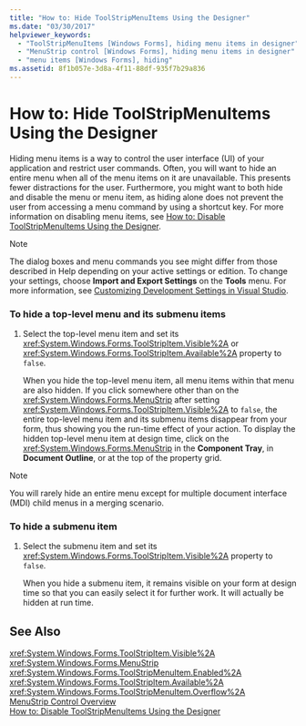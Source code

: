 ```yaml
---
title: "How to: Hide ToolStripMenuItems Using the Designer"
ms.date: "03/30/2017"
helpviewer_keywords: 
  - "ToolStripMenuItems [Windows Forms], hiding menu items in designer"
  - "MenuStrip control [Windows Forms], hiding menu items in designer"
  - "menu items [Windows Forms], hiding"
ms.assetid: 8f1b057e-3d8a-4f11-88df-935f7b29a836
---
```

# How to: Hide ToolStripMenuItems Using the Designer
Hiding menu items is a way to control the user interface (UI) of your application and restrict user commands. Often, you will want to hide an entire menu when all of the menu items on it are unavailable. This presents fewer distractions for the user. Furthermore, you might want to both hide and disable the menu or menu item, as hiding alone does not prevent the user from accessing a menu command by using a shortcut key. For more information on disabling menu items, see [How to: Disable ToolStripMenuItems Using the Designer](../../../../docs/framework/winforms/controls/how-to-disable-toolstripmenuitems-using-the-designer.md).  
  
> [!NOTE]
>  The dialog boxes and menu commands you see might differ from those described in Help depending on your active settings or edition. To change your settings, choose **Import and Export Settings** on the **Tools** menu. For more information, see [Customizing Development Settings in Visual Studio](http://msdn.microsoft.com/library/22c4debb-4e31-47a8-8f19-16f328d7dcd3).  
  
### To hide a top-level menu and its submenu items  
  
1.  Select the top-level menu item and set its <xref:System.Windows.Forms.ToolStripItem.Visible%2A> or <xref:System.Windows.Forms.ToolStripItem.Available%2A> property to `false`.  
  
     When you hide the top-level menu item, all menu items within that menu are also hidden. If you click somewhere other than on the <xref:System.Windows.Forms.MenuStrip> after setting <xref:System.Windows.Forms.ToolStripItem.Visible%2A> to `false`, the entire top-level menu item and its submenu items disappear from your form, thus showing you the run-time effect of your action. To display the hidden top-level menu item at design time, click on the <xref:System.Windows.Forms.MenuStrip> in the **Component Tray**, in **Document Outline**, or at the top of the property grid.  
  
> [!NOTE]
>  You will rarely hide an entire menu except for multiple document interface (MDI) child menus in a merging scenario.  
  
### To hide a submenu item  
  
1.  Select the submenu item and set its <xref:System.Windows.Forms.ToolStripItem.Visible%2A> property to `false`.  
  
     When you hide a submenu item, it remains visible on your form at design time so that you can easily select it for further work. It will actually be hidden at run time.  
  
## See Also  
 <xref:System.Windows.Forms.ToolStripItem.Visible%2A>  
 <xref:System.Windows.Forms.MenuStrip>  
 <xref:System.Windows.Forms.ToolStripMenuItem.Enabled%2A>  
 <xref:System.Windows.Forms.ToolStripItem.Available%2A>  
 <xref:System.Windows.Forms.ToolStripMenuItem.Overflow%2A>  
 [MenuStrip Control Overview](../../../../docs/framework/winforms/controls/menustrip-control-overview-windows-forms.md)  
 [How to: Disable ToolStripMenuItems Using the Designer](../../../../docs/framework/winforms/controls/how-to-disable-toolstripmenuitems-using-the-designer.md)

